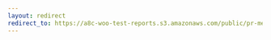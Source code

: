 ```yaml
---
layout: redirect
redirect_to: https://a8c-woo-test-reports.s3.amazonaws.com/public/pr-merge/43504/api/index.html
---
```

